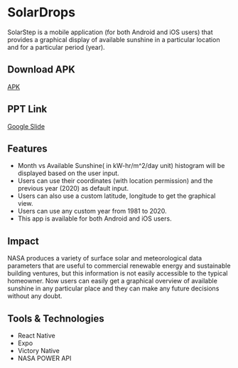 # SolarDrops

SolarStep is a mobile application (for both Android and iOS users) that provides a graphical display of available sunshine in a particular location and for a particular period (year).

## Download APK

[APK](https://drive.google.com/file/d/1q9sG9LWpXw5eQc5KMRh5llIuyn5zgOYf/view?usp=sharing)

## PPT Link

[Google Slide](https://docs.google.com/presentation/d/18XTtvTAar9vpMbOdGJNrJfuC7_lya88Gac9c6RfdB4w/edit?usp=sharing)

## Features

- Month vs Available Sunshine( in kW-hr/m^2/day unit) histogram will be displayed based on the user input.
- Users can use their coordinates (with location permission) and the previous year (2020) as default input.
- Users can also use a custom latitude, longitude to get the graphical view. 
- Users can use any custom year from 1981 to 2020. 
- This app is available for both Android and iOS users.

## Impact

NASA produces a variety of surface solar and meteorological data parameters that are useful to commercial renewable energy and sustainable building ventures, but this information is not easily accessible to the typical homeowner. Now users can easily get a graphical overview of available sunshine in any particular place and they can make any future decisions without any doubt.  

## Tools & Technologies

- React Native
- Expo
- Victory Native
- NASA POWER API

